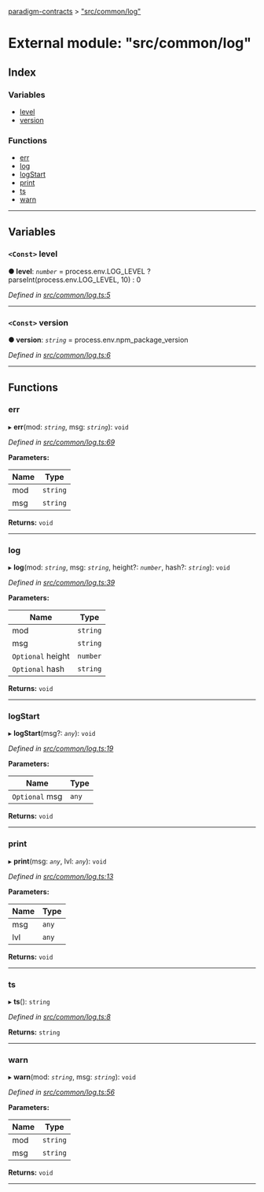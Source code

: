 [paradigm-contracts](../README.md) > ["src/common/log"](../modules/_src_common_log_.md)

# External module: "src/common/log"

## Index

### Variables

* [level](_src_common_log_.md#level)
* [version](_src_common_log_.md#version)

### Functions

* [err](_src_common_log_.md#err)
* [log](_src_common_log_.md#log)
* [logStart](_src_common_log_.md#logstart)
* [print](_src_common_log_.md#print)
* [ts](_src_common_log_.md#ts)
* [warn](_src_common_log_.md#warn)

---

## Variables

<a id="level"></a>

### `<Const>` level

**● level**: *`number`* =  process.env.LOG_LEVEL ? parseInt(process.env.LOG_LEVEL, 10) : 0

*Defined in [src/common/log.ts:5](https://github.com/paradigmfoundation/paradigmcore/blob/9a91704/src/common/log.ts#L5)*

___
<a id="version"></a>

### `<Const>` version

**● version**: *`string`* =  process.env.npm_package_version

*Defined in [src/common/log.ts:6](https://github.com/paradigmfoundation/paradigmcore/blob/9a91704/src/common/log.ts#L6)*

___

## Functions

<a id="err"></a>

###  err

▸ **err**(mod: *`string`*, msg: *`string`*): `void`

*Defined in [src/common/log.ts:69](https://github.com/paradigmfoundation/paradigmcore/blob/9a91704/src/common/log.ts#L69)*

**Parameters:**

| Name | Type |
| ------ | ------ |
| mod | `string` |
| msg | `string` |

**Returns:** `void`

___
<a id="log"></a>

###  log

▸ **log**(mod: *`string`*, msg: *`string`*, height?: *`number`*, hash?: *`string`*): `void`

*Defined in [src/common/log.ts:39](https://github.com/paradigmfoundation/paradigmcore/blob/9a91704/src/common/log.ts#L39)*

**Parameters:**

| Name | Type |
| ------ | ------ |
| mod | `string` |
| msg | `string` |
| `Optional` height | `number` |
| `Optional` hash | `string` |

**Returns:** `void`

___
<a id="logstart"></a>

###  logStart

▸ **logStart**(msg?: *`any`*): `void`

*Defined in [src/common/log.ts:19](https://github.com/paradigmfoundation/paradigmcore/blob/9a91704/src/common/log.ts#L19)*

**Parameters:**

| Name | Type |
| ------ | ------ |
| `Optional` msg | `any` |

**Returns:** `void`

___
<a id="print"></a>

###  print

▸ **print**(msg: *`any`*, lvl: *`any`*): `void`

*Defined in [src/common/log.ts:13](https://github.com/paradigmfoundation/paradigmcore/blob/9a91704/src/common/log.ts#L13)*

**Parameters:**

| Name | Type |
| ------ | ------ |
| msg | `any` |
| lvl | `any` |

**Returns:** `void`

___
<a id="ts"></a>

###  ts

▸ **ts**(): `string`

*Defined in [src/common/log.ts:8](https://github.com/paradigmfoundation/paradigmcore/blob/9a91704/src/common/log.ts#L8)*

**Returns:** `string`

___
<a id="warn"></a>

###  warn

▸ **warn**(mod: *`string`*, msg: *`string`*): `void`

*Defined in [src/common/log.ts:56](https://github.com/paradigmfoundation/paradigmcore/blob/9a91704/src/common/log.ts#L56)*

**Parameters:**

| Name | Type |
| ------ | ------ |
| mod | `string` |
| msg | `string` |

**Returns:** `void`

___

